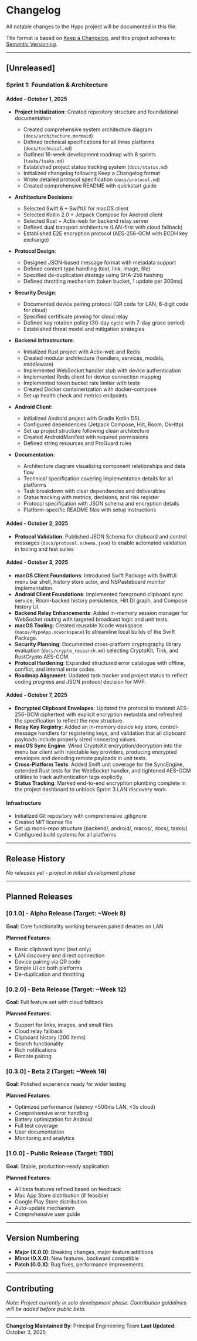 # Changelog

All notable changes to the Hypo project will be documented in this file.

The format is based on [Keep a Changelog](https://keepachangelog.com/en/1.0.0/),
and this project adheres to [Semantic Versioning](https://semver.org/spec/v2.0.0.html).

---

## [Unreleased]

### Sprint 1: Foundation & Architecture

#### Added - October 1, 2025
- **Project Initialization**: Created repository structure and foundational documentation
  - Created comprehensive system architecture diagram (`docs/architecture.mermaid`)
  - Defined technical specifications for all three platforms (`docs/technical.md`)
  - Outlined 16-week development roadmap with 8 sprints (`tasks/tasks.md`)
  - Established project status tracking system (`docs/status.md`)
  - Initialized changelog following Keep a Changelog format
  - Wrote detailed protocol specification (`docs/protocol.md`)
  - Created comprehensive README with quickstart guide
  
- **Architecture Decisions**:
  - Selected Swift 6 + SwiftUI for macOS client
  - Selected Kotlin 2.0 + Jetpack Compose for Android client
  - Selected Rust + Actix-web for backend relay server
  - Defined dual transport architecture (LAN-first with cloud fallback)
  - Established E2E encryption protocol (AES-256-GCM with ECDH key exchange)
  
- **Protocol Design**:
  - Designed JSON-based message format with metadata support
  - Defined content type handling (text, link, image, file)
  - Specified de-duplication strategy using SHA-256 hashing
  - Defined throttling mechanism (token bucket, 1 update per 300ms)
  
- **Security Design**:
  - Documented device pairing protocol (QR code for LAN, 6-digit code for cloud)
  - Specified certificate pinning for cloud relay
  - Defined key rotation policy (30-day cycle with 7-day grace period)
  - Established threat model and mitigation strategies

- **Backend Infrastructure**:
  - Initialized Rust project with Actix-web and Redis
  - Created modular architecture (handlers, services, models, middleware)
  - Implemented WebSocket handler stub with device authentication
  - Implemented Redis client for device connection mapping
  - Implemented token bucket rate limiter with tests
  - Created Docker containerization with docker-compose
  - Set up health check and metrics endpoints

- **Android Client**:
  - Initialized Android project with Gradle Kotlin DSL
  - Configured dependencies (Jetpack Compose, Hilt, Room, OkHttp)
  - Set up project structure following clean architecture
  - Created AndroidManifest with required permissions
  - Defined string resources and ProGuard rules

- **Documentation**:
  - Architecture diagram visualizing component relationships and data flow
  - Technical specification covering implementation details for all platforms
  - Task breakdown with clear dependencies and deliverables
  - Status tracking with metrics, decisions, and risk register
  - Protocol specification with JSON schema and encryption details
  - Platform-specific README files with setup instructions

#### Added - October 2, 2025
- **Protocol Validation**: Published JSON Schema for clipboard and control messages (`docs/protocol.schema.json`) to enable automated validation in tooling and test suites

#### Added - October 3, 2025
- **macOS Client Foundations**: Introduced Swift Package with SwiftUI menu bar shell, history store actor, and NSPasteboard monitor implementation.
- **Android Client Foundations**: Implemented foreground clipboard sync service, Room-backed history persistence, Hilt DI graph, and Compose history UI.
- **Backend Relay Enhancements**: Added in-memory session manager for WebSocket routing with targeted broadcast logic and unit tests.
- **macOS Tooling**: Created reusable Xcode workspace (`macos/HypoApp.xcworkspace`) to streamline local builds of the Swift Package.
- **Security Planning**: Documented cross-platform cryptography library evaluation (`docs/crypto_research.md`) selecting CryptoKit, Tink, and RustCrypto AES-GCM.
- **Protocol Hardening**: Expanded structured error catalogue with offline, conflict, and internal error codes.
- **Roadmap Alignment**: Updated task tracker and project status to reflect coding progress and JSON protocol decision for MVP.

#### Added - October 7, 2025
- **Encrypted Clipboard Envelopes**: Updated the protocol to transmit AES-256-GCM ciphertext with explicit encryption metadata and refreshed the specification to reflect the new structure.
- **Relay Key Registry**: Added an in-memory device key store, control-message handlers for registering keys, and validation that all clipboard payloads include properly sized nonce/tag values.
- **macOS Sync Engine**: Wired CryptoKit encryption/decryption into the menu bar client with injectable key providers, producing encrypted envelopes and decoding remote payloads in unit tests.
- **Cross-Platform Tests**: Added Swift unit coverage for the SyncEngine, extended Rust tests for the WebSocket handler, and tightened AES-GCM utilities to track authentication tags explicitly.
- **Status Tracking**: Marked end-to-end encryption plumbing complete in the project dashboard to unblock Sprint 3 LAN discovery work.
#### Infrastructure
- Initialized Git repository with comprehensive .gitignore
- Created MIT license file
- Set up mono-repo structure (backend/, android/, macos/, docs/, tasks/)
- Configured build systems for all platforms

---

## Release History

*No releases yet - project in initial development phase*

---

## Planned Releases

### [0.1.0] - Alpha Release (Target: ~Week 8)
**Goal**: Core functionality working between paired devices on LAN

**Planned Features**:
- Basic clipboard sync (text only)
- LAN discovery and direct connection
- Device pairing via QR code
- Simple UI on both platforms
- De-duplication and throttling

### [0.2.0] - Beta Release (Target: ~Week 12)
**Goal**: Full feature set with cloud fallback

**Planned Features**:
- Support for links, images, and small files
- Cloud relay fallback
- Clipboard history (200 items)
- Search functionality
- Rich notifications
- Remote pairing

### [0.3.0] - Beta 2 (Target: ~Week 16)
**Goal**: Polished experience ready for wider testing

**Planned Features**:
- Optimized performance (latency <500ms LAN, <3s cloud)
- Comprehensive error handling
- Battery optimization for Android
- Full test coverage
- User documentation
- Monitoring and analytics

### [1.0.0] - Public Release (Target: TBD)
**Goal**: Stable, production-ready application

**Planned Features**:
- All beta features refined based on feedback
- Mac App Store distribution (if feasible)
- Google Play Store distribution
- Auto-update mechanism
- Comprehensive user guide

---

## Version Numbering

- **Major (X.0.0)**: Breaking changes, major feature additions
- **Minor (0.X.0)**: New features, backward compatible
- **Patch (0.0.X)**: Bug fixes, performance improvements

---

## Contributing

*Note: Project currently in solo development phase. Contribution guidelines will be added before public beta.*

---

**Changelog Maintained By**: Principal Engineering Team
**Last Updated**: October 3, 2025

